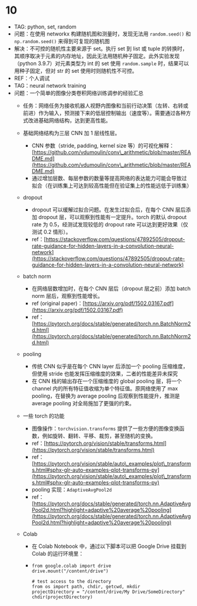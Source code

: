 # 10

* TAG: python, set, random
* 问题：在使用 networkx 构建随机图和测量时，发现无法用 `random.seed()` 和 `np.random.seed()` 来得到可复现的随机图
* 解决：不可控的随机性主要来源于 set。执行 set 到 list 或 tuple 的转换时，其顺序取决于元素的内存地址，因此无法用随机种子固定。此外实验发现（python 3.9.7）对元素类型为 int 的 set 使用 `random.sample` 时，结果可以用种子固定，但对 str 的 set 使用时则随机性不可控。
* REF：个人调试
* TAG：neural network training
* 问题：一个简单的图像分类卷积网络训练调参的经验汇总
  * 任务：网络任务为接收机器人视野内图像和当前行动决策（左转、右转或前进）作为输入，预测接下来的低层控制输出（速度等）。需要通过各种方式改进基础网络结构，达到更高性能。
  * 基础网络结构为三层 CNN 加 1 层线性层。
    * CNN 参数（stride, padding, kernel size 等）的可视化解释：[https://github.com/vdumoulin/conv\_arithmetic/blob/master/README.md](https://github.com/vdumoulin/conv\_arithmetic/blob/master/README.md)
    * 通过增加层数、每层参数的数量等提高网络的表达能力可能会导致过拟合（在训练集上可达到较高性能但在验证集上的性能远低于训练集）
  * dropout
    * dropout 可以缓解过拟合问题。在发生过拟合后，在每个 CNN 层后添加 dropout 层，可以观察到性能有一定提升。torch 的默认 dropout rate 为 0.5，经测试发现较低的 dropout rate 可以达到更好效果（仅测试 0.2 情形）。
    * ref：[https://stackoverflow.com/questions/47892505/dropout-rate-guidance-for-hidden-layers-in-a-convolution-neural-network](https://stackoverflow.com/questions/47892505/dropout-rate-guidance-for-hidden-layers-in-a-convolution-neural-network)
  * batch norm
    * 在网络层数增加时，在每个 CNN 层后（dropout 层之前）添加 batch norm 层后，观察到性能增长。
    * ref (original paper)：[https://arxiv.org/pdf/1502.03167.pdf](https://arxiv.org/pdf/1502.03167.pdf)
    * ref：[https://pytorch.org/docs/stable/generated/torch.nn.BatchNorm2d.html](https://pytorch.org/docs/stable/generated/torch.nn.BatchNorm2d.html)
  * pooling
    * 传统 CNN 似乎是在每个 CNN layer 后添加一个 pooling 压缩维度，但使用 stride 也能发挥压缩维度的效果，二者的性能差异未探究
    * 在 CNN 栈的输出存在一个压缩维度的 global pooling 层，将一个 channel 内的所有特征值收缩为单个特征值。原网络使用了 max pooling，在替换为 average pooling 后观察到性能提升，推测是 average pooling 对全局施加了更强的约束。
  * 一些 torch 的功能
    * 图像操作：`torchvision.transforms`  提供了一些方便的图像变换函数，例如旋转、翻转、平移、裁剪，甚至随机的变换。
    * ref：[https://pytorch.org/vision/stable/transforms.html](https://pytorch.org/vision/stable/transforms.html)
    * ref：[https://pytorch.org/vision/stable/auto\_examples/plot\_transforms.html#sphx-glr-auto-examples-plot-transforms-py](https://pytorch.org/vision/stable/auto\_examples/plot\_transforms.html#sphx-glr-auto-examples-plot-transforms-py)
    * pooling 实现：`AdaptiveAvgPool2d`&#x20;
    * ref：[https://pytorch.org/docs/stable/generated/torch.nn.AdaptiveAvgPool2d.html?highlight=adaptive%20average%20pooling](https://pytorch.org/docs/stable/generated/torch.nn.AdaptiveAvgPool2d.html?highlight=adaptive%20average%20pooling)
  *   Colab

      * 在 Colab Notebook 中，通过以下脚本可以把 Google Drive 挂载到 Colab 的运行环境里：
      *   ```
          from google.colab import drive
          drive.mount("/content/drive")

          # test access to the directory
          from os import path, chdir, getcwd, mkdir
          projectDirectory = "/content/drive/My Drive/SomeDirectory"
          chdir(projectDirectory)
          ```



